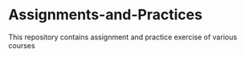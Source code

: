 # Assignments-and-Practices
This repository contains assignment and practice exercise of various courses
